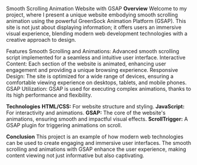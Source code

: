 Smooth Scrolling Animation Website with GSAP
<strong>Overview</strong>
Welcome to my project, where I present a unique website embodying smooth scrolling animation using the powerful GreenSock Animation Platform (GSAP). This site is not just about displaying information; it offers users an immersive visual experience, blending modern web development technologies with a creative approach to design.

Features
Smooth Scrolling and Animations: Advanced smooth scrolling script implemented for a seamless and intuitive user interface.
Interactive Content: Each section of the website is animated, enhancing user engagement and providing a unique browsing experience.
Responsive Design: The site is optimized for a wide range of devices, ensuring a comfortable viewing experience on desktops, tablets, and mobile phones.
GSAP Utilization: GSAP is used for executing complex animations, thanks to its high performance and flexibility.

<strong>Technologies</strong>
<strong>HTML/CSS:</strong> For website structure and styling.
<strong>JavaScript:</strong> For interactivity and animations.
<strong>GSAP:</strong> The core of the website's animations, ensuring smooth and impactful visual effects.
<strong>ScrollTrigger:</strong> A GSAP plugin for triggering animations on scroll.

<strong>Conclusion</strong>
This project is an example of how modern web technologies can be used to create engaging and immersive user interfaces. The smooth scrolling and animations with GSAP enhance the user experience, making content viewing not just informative but also captivating.
